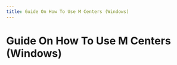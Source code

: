 ```yaml
---
title: Guide On How To Use M Centers (Windows)
---
```


# Guide On How To Use M Centers (Windows)

<xgplayer url="https://www.youtube.com/embed/NGuRURwMiNI" />

